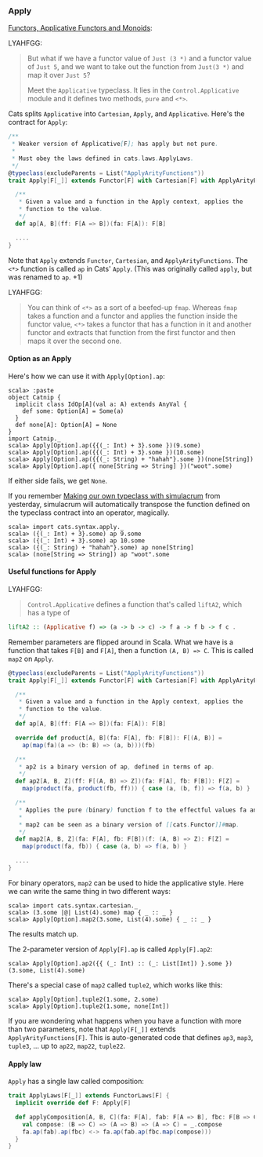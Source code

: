 
  [fafm]: http://learnyouahaskell.com/functors-applicative-functors-and-monoids
  [mootws]: making-our-own-typeclass-with-simulacrum.html

### Apply

[Functors, Applicative Functors and Monoids][fafm]:

LYAHFGG:

> But what if we have a functor value of `Just (3 *)` and a functor value of `Just 5`, and we want to take out the function from `Just(3 *)` and map it over `Just 5`?
>
> Meet the `Applicative` typeclass. It lies in the `Control.Applicative` module and it defines two methods, `pure` and `<*>`.

Cats splits `Applicative` into `Cartesian`, `Apply`, and `Applicative`. Here's the contract for `Apply`:

```scala
/**
 * Weaker version of Applicative[F]; has apply but not pure.
 *
 * Must obey the laws defined in cats.laws.ApplyLaws.
 */
@typeclass(excludeParents = List("ApplyArityFunctions"))
trait Apply[F[_]] extends Functor[F] with Cartesian[F] with ApplyArityFunctions[F] { self =>

  /**
   * Given a value and a function in the Apply context, applies the
   * function to the value.
   */
  def ap[A, B](ff: F[A => B])(fa: F[A]): F[B]

  ....
}
```

Note that `Apply` extends `Functor`, `Cartesian`, and `ApplyArityFunctions`.
The `<*>` function is called `ap` in Cats' `Apply`. (This was originally called `apply`, but was renamed to `ap`. +1)

LYAHFGG:

> You can think of `<*>` as a sort of a beefed-up `fmap`. Whereas `fmap` takes a function and a functor and applies the function inside the functor value, `<*>` takes a functor that has a function in it and another functor and extracts that function from the first functor and then maps it over the second one.

#### Option as an Apply

Here's how we can use it with `Apply[Option].ap`:

```console
scala> :paste
object Catnip {
  implicit class IdOp[A](val a: A) extends AnyVal {
    def some: Option[A] = Some(a)
  }
  def none[A]: Option[A] = None
}
import Catnip._
scala> Apply[Option].ap({{(_: Int) + 3}.some })(9.some)
scala> Apply[Option].ap({{(_: Int) + 3}.some })(10.some)
scala> Apply[Option].ap({{(_: String) + "hahah"}.some })(none[String])
scala> Apply[Option].ap({ none[String => String] })("woot".some)
```

If either side fails, we get `None`.

If you remember [Making our own typeclass with simulacrum][mootws] from yesterday,
simulacrum will automatically transpose the function defined on
the typeclass contract into an operator, magically.

```console
scala> import cats.syntax.apply._
scala> ({(_: Int) + 3}.some) ap 9.some
scala> ({(_: Int) + 3}.some) ap 10.some
scala> ({(_: String) + "hahah"}.some) ap none[String]
scala> (none[String => String]) ap "woot".some
```

#### Useful functions for Apply

LYAHFGG:

> `Control.Applicative` defines a function that's called `liftA2`, which has a type of

```haskell
liftA2 :: (Applicative f) => (a -> b -> c) -> f a -> f b -> f c .
```

Remember parameters are flipped around in Scala.
What we have is a function that takes `F[B]` and `F[A]`, then a function `(A, B) => C`.
This is called `map2` on `Apply`.


```scala
@typeclass(excludeParents = List("ApplyArityFunctions"))
trait Apply[F[_]] extends Functor[F] with Cartesian[F] with ApplyArityFunctions[F] { self =>

  /**
   * Given a value and a function in the Apply context, applies the
   * function to the value.
   */
  def ap[A, B](ff: F[A => B])(fa: F[A]): F[B]

  override def product[A, B](fa: F[A], fb: F[B]): F[(A, B)] =
    ap(map(fa)(a => (b: B) => (a, b)))(fb)

  /**
   * ap2 is a binary version of ap, defined in terms of ap.
   */
  def ap2[A, B, Z](ff: F[(A, B) => Z])(fa: F[A], fb: F[B]): F[Z] =
    map(product(fa, product(fb, ff))) { case (a, (b, f)) => f(a, b) }

  /**
   * Applies the pure (binary) function f to the effectful values fa and fb.
   *
   * map2 can be seen as a binary version of [[cats.Functor]]#map.
   */
  def map2[A, B, Z](fa: F[A], fb: F[B])(f: (A, B) => Z): F[Z] =
    map(product(fa, fb)) { case (a, b) => f(a, b) }

  ....
}
```

For binary operators, `map2` can be used to hide the applicative style.
Here we can write the same thing in two different ways:

```console
scala> import cats.syntax.cartesian._
scala> (3.some |@| List(4).some) map { _ :: _ }
scala> Apply[Option].map2(3.some, List(4).some) { _ :: _ }
```

The results match up.

The 2-parameter version of `Apply[F].ap` is called `Apply[F].ap2`:

```console
scala> Apply[Option].ap2({{ (_: Int) :: (_: List[Int]) }.some })(3.some, List(4).some)
```

There's a special case of `map2` called `tuple2`, which works like this:


```console
scala> Apply[Option].tuple2(1.some, 2.some)
scala> Apply[Option].tuple2(1.some, none[Int])
```

If you are wondering what happens when you have a function with more than two
parameters, note that `Apply[F[_]]` extends `ApplyArityFunctions[F]`.
This is auto-generated code that defines `ap3`, `map3`, `tuple3`, ... up to
`ap22`, `map22`, `tuple22`.

#### Apply law

`Apply` has a single law called composition:

```scala
trait ApplyLaws[F[_]] extends FunctorLaws[F] {
  implicit override def F: Apply[F]

  def applyComposition[A, B, C](fa: F[A], fab: F[A => B], fbc: F[B => C]): IsEq[F[C]] = {
    val compose: (B => C) => (A => B) => (A => C) = _.compose
    fa.ap(fab).ap(fbc) <-> fa.ap(fab.ap(fbc.map(compose)))
  }
}
```
